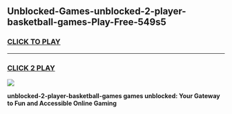 
## Unblocked-Games-unblocked-2-player-basketball-games-Play-Free-549s5
<h3>
<a href="https://premium76.site?title=unblocked-2-player-basketball-games&ref=18A">CLICK TO PLAY</a></h3>
<hr>

<h3>
<a href="https://premium76.site?title=unblocked-2-player-basketball-games&ref=18A">CLICK 2 PLAY</a>
  
</h3>

<a href="https://premium76.site?title=unblocked-2-player-basketball-games&ref=18A"><img src="https://clearcache.store/games.png"></a>


**unblocked-2-player-basketball-games games unblocked: Your Gateway to Fun and Accessible Online Gaming**
